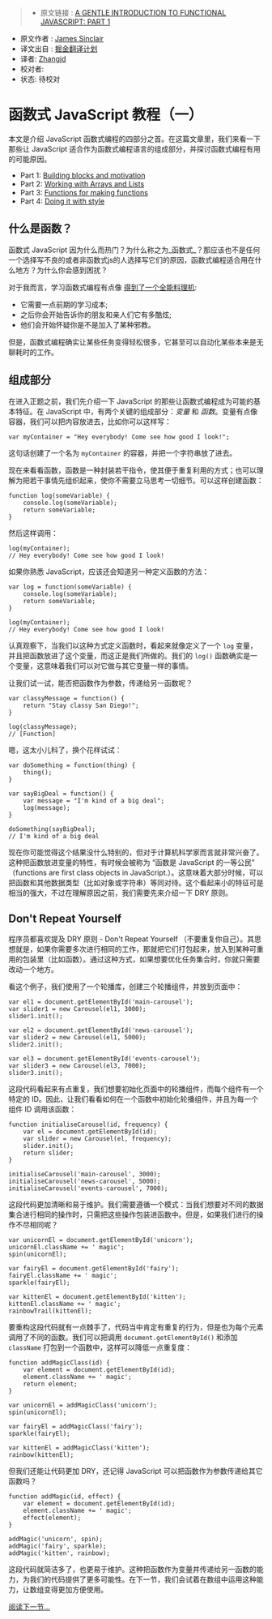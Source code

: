 > * 原文链接 : [A GENTLE INTRODUCTION TO FUNCTIONAL JAVASCRIPT: PART 1](http://jrsinclair.com/articles/2016/gentle-introduction-to-functional-javascript-intro/)
* 原文作者 : [James Sinclair](http://jrsinclair.com/about.html)
* 译文出自 : [掘金翻译计划](https://github.com/xitu/gold-miner)
* 译者: [Zhangjd](https://github.com/zhangjd)
* 校对者: 
* 状态: 待校对

# 函数式 JavaScript 教程（一）

本文是介绍 JavaScript 函数式编程的四部分之首。在这篇文章里，我们来看一下那些让 JavaScript 适合作为函数式编程语言的组成部分，并探讨函数式编程有用的可能原因。

*   Part 1: [Building blocks and motivation](http://jrsinclair.com/articles/2016/gentle-introduction-to-functional-javascript-intro/)
*   Part 2: [Working with Arrays and Lists](http://jrsinclair.com/articles/2016/gentle-introduction-to-functional-javascript-arrays/)
*   Part 3: [Functions for making functions](http://jrsinclair.com/articles/2016/gentle-introduction-to-functional-javascript-functions/)
*   Part 4: [Doing it with style](http://jrsinclair.com/articles/2016/gentle-introduction-to-functional-javascript-style/)

## 什么是函数？

函数式 JavaScript 因为什么而热门？为什么称之为_函数式_？那应该也不是任何一个选择写不良的或者非函数式js的人选择写它们的原因，函数式编程适合用在什么地方？为什么你会感到困扰？

对于我而言，学习函数式编程有点像 [得到了一个全能料理机](http://youtu.be/4yr_etbfZtQ):

*   它需要一点前期的学习成本;
*   之后你会开始告诉你的朋友和亲人们它有多酷炫;
*   他们会开始怀疑你是不是加入了某种邪教。

但是，函数式编程确实让某些任务变得轻松很多，它甚至可以自动化某些本来是无聊耗时的工作。

## 组成部分

在进入正题之前，我们先介绍一下 JavaScript 的那些让函数式编程成为可能的基本特征。在 JavaScript 中，有两个关键的组成部分：_变量_ 和 _函数_。变量有点像容器，我们可以把内容放进去，比如你可以这样写：

    var myContainer = "Hey everybody! Come see how good I look!";

这句话创建了一个名为 `myContainer` 的容器，并把一个字符串放了进去。

现在来看看函数，函数是一种封装若干指令，使其便于重复利用的方式；也可以理解为把若干事情先组织起来，使你不需要立马思考一切细节。可以这样创建函数：

    function log(someVariable) {
        console.log(someVariable);
        return someVariable;
    }

然后这样调用：

    log(myContainer);
    // Hey everybody! Come see how good I look!

如果你熟悉 JavaScript，应该还会知道另一种定义函数的方法：

    var log = function(someVariable) {
        console.log(someVariable);
        return someVariable;
    }

    log(myContainer);
    // Hey everybody! Come see how good I look!

认真观察下，当我们以这种方式定义函数时，看起来就像定义了一个 `log` 变量，并且把函数放进了这个变量，而这正是我们所做的。我们的 `log()` 函数确实是一个变量，这意味着我们可以对它做与其它变量一样的事情。

让我们试一试，能否把函数作为参数，传递给另一函数呢？

    var classyMessage = function() {
        return "Stay classy San Diego!";
    }

    log(classyMessage);
    // [Function]

嗯，这太小儿科了，换个花样试试：

    var doSomething = function(thing) {
        thing();
    }

    var sayBigDeal = function() {
        var message = "I'm kind of a big deal";
        log(message);
    }

    doSomething(sayBigDeal);
    // I'm kind of a big deal

现在你可能觉得这个结果没什么特别的，但对于计算机科学家而言就非常兴奋了。这种把函数放进变量的特性，有时候会被称为 “函数是 JavaScript 的一等公民” （functions are first class objects in JavaScript.）。这意味着大部分时候，可以把函数和其他数据类型（比如对象或字符串）等同对待。这个看起来小的特征可是相当的强大，不过在理解原因之前，我们需要先来介绍一下 DRY 原则。

## Don't Repeat Yourself

程序员都喜欢提及 DRY 原则 - Don't Repeat Yourself （不要重复你自己）。其思想就是，如果你需要多次进行相同的工作，那就把它们打包起来，放入到某种可重用的包装里（比如函数）。通过这种方式，如果想要优化任务集合时，你就只需要改动一个地方。

看这个例子，我们使用了一个轮播库，创建三个轮播组件，并放到页面中：

    var el1 = document.getElementById('main-carousel');
    var slider1 = new Carousel(el1, 3000);
    slider1.init();

    var el2 = document.getElementById('news-carousel');
    var slider2 = new Carousel(el1, 5000);
    slider2.init();

    var el3 = document.getElementById('events-carousel');
    var slider3 = new Carousel(el3, 7000);
    slider3.init();

这段代码看起来有点重复，我们想要初始化页面中的轮播组件，而每个组件有一个特定的 ID。因此，让我们看看如何在一个函数中初始化轮播组件，并且为每一个组件 ID 调用该函数：

    function initialiseCarousel(id, frequency) {
        var el = document.getElementById(id);
        var slider = new Carousel(el, frequency);
        slider.init();
        return slider;
    }

    initialiseCarousel('main-carousel', 3000);
    initialiseCarousel('news-carousel', 5000);
    initialiseCarousel('events-carousel', 7000);

这段代码更加清晰和易于维护。我们需要遵循一个模式：当我们想要对不同的数据集合进行相同的操作时，只需把这些操作包装进函数中。但是，如果我们进行的操作不尽相同呢？

    var unicornEl = document.getElementById('unicorn');
    unicornEl.className += ' magic';
    spin(unicornEl);

    var fairyEl = document.getElementById('fairy');
    fairyEl.className += ' magic';
    sparkle(fairyEl);

    var kittenEl = document.getElementById('kitten');
    kittenEl.className += ' magic';
    rainbowTrail(kittenEl);

要重构这段代码就有一点棘手了，代码当中肯定有重复的行为，但是也为每个元素调用了不同的函数。我们可以把调用 `document.getElementById()` 和添加 `className` 打包到一个函数中，这样可以降低一点重复度：

    function addMagicClass(id) {
        var element = document.getElementById(id);
        element.className += ' magic';
        return element;
    }

    var unicornEl = addMagicClass('unicorn');
    spin(unicornEl);

    var fairyEl = addMagicClass('fairy');
    sparkle(fairyEl);

    var kittenEl = addMagicClass('kitten');
    rainbow(kittenEl);

但我们还能让代码更加 DRY，还记得 JavaScript 可以把函数作为参数传递给其它函数吗？

    function addMagic(id, effect) {
        var element = document.getElementById(id);
        element.className += ' magic';
        effect(element);
    }

    addMagic('unicorn', spin);
    addMagic('fairy', sparkle);
    addMagic('kitten', rainbow);

这段代码就简洁多了，也更易于维护。这种把函数作为变量并传递给另一函数的能力，为我们的代码提供了更多可能性。在下一节，我们会试着在数组中运用这种能力，让数组变得更加方便使用。

[阅读下一节…](http://jrsinclair.com/articles/2016/gentle-introduction-to-functional-javascript-arrays/)
